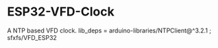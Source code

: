 # ESP32-VFD-Clock
A NTP based VFD clock.
lib_deps = arduino-libraries/NTPClient@^3.2.1 ; sfxfs/VFD_ESP32
